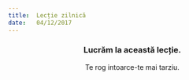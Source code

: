 ```yaml
---
title:  Lecție zilnică
date:   04/12/2017
---
```


### <center>Lucrăm la această lecție.</center>
<center>Te rog intoarce-te mai tarziu.</center>